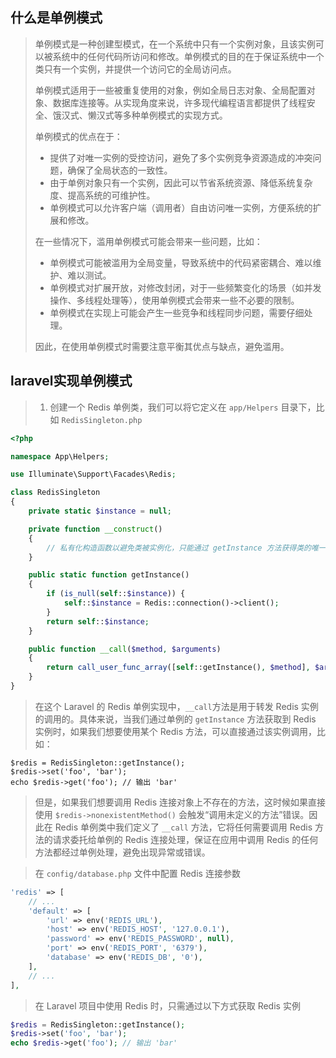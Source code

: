 ## 什么是单例模式

> 单例模式是一种创建型模式，在一个系统中只有一个实例对象，且该实例可以被系统中的任何代码所访问和修改。单例模式的目的在于保证系统中一个类只有一个实例，并提供一个访问它的全局访问点。
>
> 单例模式适用于一些被重复使用的对象，例如全局日志对象、全局配置对象、数据库连接等。从实现角度来说，许多现代编程语言都提供了线程安全、饿汉式、懒汉式等多种单例模式的实现方式。
>
> 单例模式的优点在于：
>
> - 提供了对唯一实例的受控访问，避免了多个实例竞争资源造成的冲突问题，确保了全局状态的一致性。
> - 由于单例对象只有一个实例，因此可以节省系统资源、降低系统复杂度、提高系统的可维护性。
> - 单例模式可以允许客户端（调用者）自由访问唯一实例，方便系统的扩展和修改。
>
> 在一些情况下，滥用单例模式可能会带来一些问题，比如：
>
> - 单例模式可能被滥用为全局变量，导致系统中的代码紧密耦合、难以维护、难以测试。
> - 单例模式对扩展开放，对修改封闭，对于一些频繁变化的场景（如并发操作、多线程处理等），使用单例模式会带来一些不必要的限制。
> - 单例模式在实现上可能会产生一些竞争和线程同步问题，需要仔细处理。
>
> 因此，在使用单例模式时需要注意平衡其优点与缺点，避免滥用。

## laravel实现单例模式

> 1. 创建一个 Redis 单例类，我们可以将它定义在 `app/Helpers` 目录下，比如 `RedisSingleton.php`

```php
<?php

namespace App\Helpers;

use Illuminate\Support\Facades\Redis;

class RedisSingleton
{
    private static $instance = null;

    private function __construct()
    {
        // 私有化构造函数以避免类被实例化，只能通过 getInstance 方法获得类的唯一实例。
    }

    public static function getInstance()
    {
        if (is_null(self::$instance)) {
            self::$instance = Redis::connection()->client();
        }
        return self::$instance;
    }

    public function __call($method, $arguments)
    {
        return call_user_func_array([self::getInstance(), $method], $arguments);
    }
}
```

> 在这个 Laravel 的 Redis 单例实现中，`__call`方法是用于转发 Redis 实例的调用的。具体来说，当我们通过单例的 `getInstance` 方法获取到 Redis 实例时，如果我们想要使用某个 Redis 方法，可以直接通过该实例调用，比如：

```
$redis = RedisSingleton::getInstance();
$redis->set('foo', 'bar');
echo $redis->get('foo'); // 输出 'bar'
```

> 但是，如果我们想要调用 Redis 连接对象上不存在的方法，这时候如果直接使用 `$redis->nonexistentMethod()` 会触发“调用未定义的方法”错误。因此在 Redis 单例类中我们定义了 `__call` 方法，它将任何需要调用 Redis 方法的请求委托给单例的 Redis 连接处理，保证在应用中调用 Redis 的任何方法都经过单例处理，避免出现异常或错误。

> 在 `config/database.php` 文件中配置 Redis 连接参数

```php
'redis' => [
    // ...
    'default' => [
        'url' => env('REDIS_URL'),
        'host' => env('REDIS_HOST', '127.0.0.1'),
        'password' => env('REDIS_PASSWORD', null),
        'port' => env('REDIS_PORT', '6379'),
        'database' => env('REDIS_DB', '0'),
    ],
    // ...
],
```

> 在 Laravel 项目中使用 Redis 时，只需通过以下方式获取 Redis 实例

```php
$redis = RedisSingleton::getInstance();
$redis->set('foo', 'bar');
echo $redis->get('foo'); // 输出 'bar'
```

